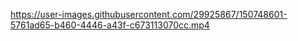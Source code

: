 

https://user-images.githubusercontent.com/29925867/150748601-5761ad65-b460-4446-a43f-c673113070cc.mp4
